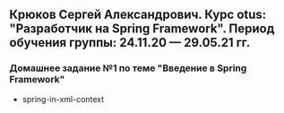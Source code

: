 ## Крюков Сергей Александрович. Курс otus: "Разработчик на Spring Framework". Период обучения группы: 24.11.20 — 29.05.21 гг.

### Домашнее задание №1 по теме "Введение в Spring Framework"
* spring-in-xml-context
